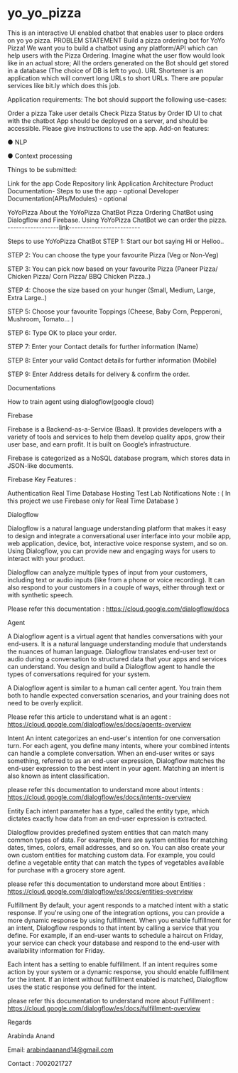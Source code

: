 # yo_yo_pizza
This is an interactive UI enabled chatbot that enables user to place orders on yo yo pizza.
PROBLEM STATEMENT
Build a pizza ordering bot for YoYo Pizza! We want you to build a chatbot using any platform/API which can help users with the Pizza Ordering. Imagine what the user flow would look like in an actual store; All the orders generated on the Bot should get stored in a database (The choice of DB is left to you). URL Shortener is an application which will convert long URLs to short URLs. There are popular services like bit.ly which does this job.

Application requirements: The bot should support the following use-cases:

Order a pizza
Take user details
Check Pizza Status by Order ID
UI to chat with the chatbot App should be deployed on a server, and should be accessible.
Please give instructions to use the app. Add-on features:

● NLP

● Context processing

Things to be submitted:

Link for the app
Code Repository link
Application Architecture
Product Documentation- Steps to use the app - optional
Developer Documentation(APIs/Modules) - optional

YoYoPizza
About the YoYoPizza ChatBot
Pizza Ordering ChatBot using Dialogflow and Firebase. Using YoYoPizza ChatBot we can order the pizza.
------------------link-------------------------


Steps to use YoYoPizza ChatBot
STEP 1: Start our bot saying Hi or Helloo..

STEP 2: You can choose the type your favourite Pizza (Veg or Non-Veg)

STEP 3: You can pick now based on your favourite Pizza (Paneer Pizza/ Chicken Pizza/ Corn Pizza/ BBQ Chicken Pizza..)

STEP 4: Choose the size based on your hunger (Small, Medium, Large, Extra Large..)

STEP 5: Choose your favourite Toppings (Cheese, Baby Corn, Pepperoni, Mushroom, Tomato... )

STEP 6: Type OK to place your order.

STEP 7: Enter your Contact details for further information (Name)

STEP 8: Enter your valid Contact details for further information (Mobile)

STEP 9: Enter Address details for delivery & confirm the order.


Documentations


How to train agent using dialogflow(google cloud)

Firebase


Firebase is a Backend-as-a-Service (Baas). It provides developers with a variety of tools and services to help them develop quality apps, grow their user base, and earn profit. It is built on Google’s infrastructure.

Firebase is categorized as a NoSQL database program, which stores data in JSON-like documents.

Firebase Key Features :

Authentication
Real Time Database
Hosting
Test Lab
Notifications Note : ( In this project we use Firebase only for Real Time Database )


Dialogflow


Dialogflow is a natural language understanding platform that makes it easy to design and integrate a conversational user interface into your mobile app, web application, device, bot, interactive voice response system, and so on. Using Dialogflow, you can provide new and engaging ways for users to interact with your product.

Dialogflow can analyze multiple types of input from your customers, including text or audio inputs (like from a phone or voice recording). It can also respond to your customers in a couple of ways, either through text or with synthetic speech.

Please refer this documentation : https://cloud.google.com/dialogflow/docs

Agent


A Dialogflow agent is a virtual agent that handles conversations with your end-users. It is a natural language understanding module that understands the nuances of human language. Dialogflow translates end-user text or audio during a conversation to structured data that your apps and services can understand. You design and build a Dialogflow agent to handle the types of conversations required for your system.

A Dialogflow agent is similar to a human call center agent. You train them both to handle expected conversation scenarios, and your training does not need to be overly explicit.

Please refer this article to understand what is an agent : https://cloud.google.com/dialogflow/es/docs/agents-overview

Intent
An intent categorizes an end-user's intention for one conversation turn. For each agent, you define many intents, where your combined intents can handle a complete conversation. When an end-user writes or says something, referred to as an end-user expression, Dialogflow matches the end-user expression to the best intent in your agent. Matching an intent is also known as intent classification.

please refer this documentation to understand more about intents : https://cloud.google.com/dialogflow/es/docs/intents-overview

Entity
Each intent parameter has a type, called the entity type, which dictates exactly how data from an end-user expression is extracted.

Dialogflow provides predefined system entities that can match many common types of data. For example, there are system entities for matching dates, times, colors, email addresses, and so on. You can also create your own custom entities for matching custom data. For example, you could define a vegetable entity that can match the types of vegetables available for purchase with a grocery store agent.

please refer this documentation to understand more about Entities : https://cloud.google.com/dialogflow/es/docs/entities-overview

Fulfillment
By default, your agent responds to a matched intent with a static response. If you're using one of the integration options, you can provide a more dynamic response by using fulfillment. When you enable fulfillment for an intent, Dialogflow responds to that intent by calling a service that you define. For example, if an end-user wants to schedule a haircut on Friday, your service can check your database and respond to the end-user with availability information for Friday.

Each intent has a setting to enable fulfillment. If an intent requires some action by your system or a dynamic response, you should enable fulfillment for the intent. If an intent without fulfillment enabled is matched, Dialogflow uses the static response you defined for the intent.

please refer this documentation to understand more about Fulfillment : https://cloud.google.com/dialogflow/es/docs/fulfillment-overview



 Regards
 
 
 Arabinda Anand
 
 
 Email: arabindaanand14@gmail.com
 
 
 Contact : 7002021727
